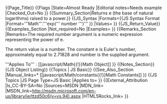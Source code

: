 {{Page_Title}}
{{Flags
|State=Almost Ready
|Editorial notes=Needs example
|Checked_Out=No
}}
{{Summary_Section|Returns e (the base of natural logarithms) raised to a power.}}
{{JS_Syntax
|Formats={{JS Syntax Format
|Format='''Math'''.'''exp(''' number ''')'''
}}
|Values=
}}
{{JS_Return_Value}}
{{Examples_Section
|Not_required=No
|Examples=
}}
{{Remarks_Section
|Remarks=The required number argument is a numeric expression representing the power of e.

The return value is a number. The constant e is Euler's number, approximately equal to 2.71828 and number is the supplied argument.

'''Applies To''' : [[javascript/Math{{!}}Math Object]]
}}
{{Notes_Section}}
{{JS Object Listing}}
{{Topics | JS Basic}}
{{See_Also_Section
|Manual_links=* [[javascript/Math/constants{{!}}Math Constants]]
}}
{{JS Topics
|JS Page Type=JS Basic
|Applies to=
}}
{{External_Attribution
|Is_CC-BY-SA=No
|Sources=MSDN
|MDN_link=
|MSDN_link=http://msdn.microsoft.com/en-us/library/ie/ttzd50c6(v=vs.94).aspx
|HTML5Rocks_link=
}}